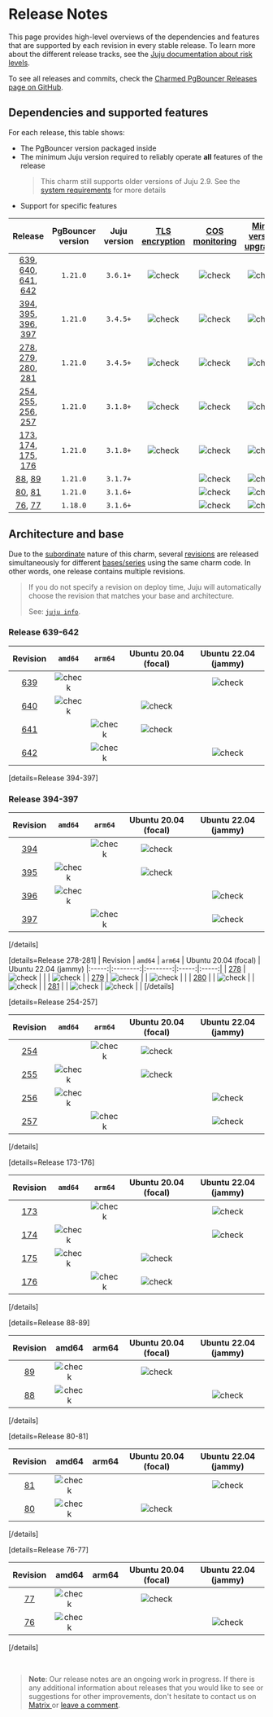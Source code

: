 # Release Notes

This page provides high-level overviews of the dependencies and features that are supported by each revision in every stable release. To learn more about the different release tracks, see the [Juju documentation about risk levels](https://juju.is/docs/juju/channel?#heading--risk).

To see all releases and commits, check the [Charmed PgBouncer Releases page on GitHub](https://github.com/canonical/pgbouncer-operator/releases).

## Dependencies and supported features

For each release, this table shows:

* The PgBouncer version packaged inside
* The minimum Juju version required to reliably operate **all** features of the release
  > This charm still supports older versions of Juju 2.9. See the [system requirements](/t/12307) for more details
* Support for specific features

| Release| PgBouncer version | Juju version | [TLS encryption](/t/12310) | [COS monitoring](/t/12308) | [Minor version upgrades](/t/12317) |
|:---:|:---:|:---:|:---:|:---:|:---:|
|[639], [640], [641], [642] | `1.21.0` | `3.6.1+` | ![check] | ![check] | ![check]
|[394], [395], [396], [397]| `1.21.0` | `3.4.5+` | ![check] | ![check] | ![check]
|[278], [279], [280], [281]| `1.21.0` | `3.4.5+` | ![check] | ![check] | ![check]
|[254], [255], [256], [257]| `1.21.0` | `3.1.8+` | ![check] | ![check] | ![check]
|[173], [174], [175], [176]| `1.21.0` | `3.1.8+` | ![check] | ![check] | ![check]
|[88], [89] | `1.21.0` | `3.1.7+`| | ![check] | ![check]
|[80], [81] | `1.21.0` | `3.1.6+`| | ![check] | ![check]
|[76], [77]| `1.18.0` | `3.1.6+` | | ![check] | ![check]

## Architecture and base

Due to the [subordinate](https://juju.is/docs/sdk/charm-taxonomy#heading--subordinate-charms) nature of this charm, several [revisions](https://juju.is/docs/sdk/revision) are released simultaneously for different [bases/series](https://juju.is/docs/juju/base) using the same charm code. In other words, one release contains multiple revisions.

> If you do not specify a revision on deploy time, Juju will automatically choose the revision that matches your base and architecture.
> 
> See: [`juju info`](https://juju.is/docs/juju/juju-info).

### Release 639-642
| Revision | `amd64` | `arm64` | Ubuntu 20.04 (focal) | Ubuntu 22.04 (jammy)
|:-----:|:--------:|:--------:|:-----:|:-----:|
| [639] | ![check] |  |  | ![check] |
| [640] | ![check] |  | ![check] |          |
| [641] |  | ![check] | ![check] | |
| [642] |  | ![check] | | ![check] |

[details=Release 394-397]
### Release 394-397
| Revision | `amd64` | `arm64` | Ubuntu 20.04 (focal) | Ubuntu 22.04 (jammy)
|:-----:|:--------:|:--------:|:-----:|:-----:|
| [394] |          | ![check] | ![check] |          |
| [395] | ![check] |          | ![check] |          |
| [396] | ![check] |          |          | ![check] |
| [397] |          | ![check] |          | ![check] |
[/details]

[details=Release 278-281]
| Revision | `amd64` | `arm64` | Ubuntu 20.04 (focal) | Ubuntu 22.04 (jammy)
|:-----:|:--------:|:--------:|:-----:|:-----:|
| [278] | ![check] |          |          | ![check] |
| [279] | ![check] |          | ![check] |          |
| [280] |          | ![check] |          | ![check] |
| [281] |          | ![check] | ![check] |          |
[/details]

[details=Release 254-257]

| Revision | `amd64` | `arm64` | Ubuntu 20.04 (focal) | Ubuntu 22.04 (jammy)
|:-----:|:--------:|:--------:|:-----:|:-----:|
| [254] |          | ![check] | ![check] |          |
| [255] | ![check] |          | ![check] |          |
| [256] | ![check] |          |          | ![check] |
| [257] |          | ![check] |          | ![check] |

[/details]

[details=Release 173-176]

| Revision | `amd64` | `arm64` | Ubuntu 20.04 (focal) | Ubuntu 22.04 (jammy)
|:-----:|:--------:|:--------:|:-----:|:-----:|
| [173] |          | ![check] |          | ![check] |
| [174] | ![check] |          |          | ![check] |
| [175] | ![check] |          | ![check] |          |
| [176] |          | ![check] | ![check] |          |

[/details]

[details=Release 88-89]

| Revision | amd64 | arm64 | Ubuntu 20.04 (focal) | Ubuntu 22.04 (jammy)
|:----:|:--------:|:--------:|:-----:|:-----:|
| [89] | ![check] |          | ![check] |          |
| [88] | ![check] |          |          | ![check] |

[/details]

[details=Release 80-81]

| Revision | amd64 | arm64 | Ubuntu 20.04 (focal) | Ubuntu 22.04 (jammy)
|:----:|:--------:|:--------:|:-----:|:-----:|
| [81] | ![check] |          |          | ![check] |
| [80] | ![check] |          | ![check] |          |

[/details]

[details=Release 76-77]

| Revision | amd64 | arm64 | Ubuntu 20.04 (focal) | Ubuntu 22.04 (jammy)
|:----:|:--------:|:--------:|:-----:|:-----:|
| [77] | ![check] |          | ![check] |          |
| [76] | ![check] |          |          | ![check] |

[/details]

<br>

> **Note**:
 Our release notes are an ongoing work in progress. If there is any additional information about releases that you would like to see or suggestions for other improvements, don't hesitate to contact us on [Matrix ](https://matrix.to/#/#charmhub-data-platform:ubuntu.com) or [leave a comment](https://discourse.charmhub.io/t/pgbouncer-reference-release-notes/12285).

<!--LINKS-->
[639]: /t/16135
[640]: /t/16135
[641]: /t/16135
[642]: /t/16135
[394]: /t/15379
[395]: /t/15379
[396]: /t/15379
[397]: /t/15379
[394, 395, 396, 397]: /t/15379
[278]: /t/14853
[279]: /t/14853
[280]: /t/14853
[281]: /t/14853
[254]: /t/14666
[255]: /t/14666
[256]: /t/14666
[257]: /t/14666
[173]: /t/14069
[174]: /t/14069
[175]: /t/14069
[176]: /t/14069
[89]: /t/13126
[88]: /t/13126
[81]: /t/12766
[80]: /t/12766
[77]: /t/12286
[76]: /t/12286

<!-- BADGES -->
[check]: https://img.icons8.com/color/20/checkmark--v1.png